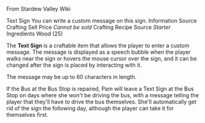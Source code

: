 From Stardew Valley Wiki

Text Sign You can write a custom message on this sign. Information Source Crafting Sell Price *Cannot be sold* Crafting Recipe Source *Starter* Ingredients Wood (25)

The **Text Sign** is a craftable item that allows the player to enter a custom message. The message is displayed as a speech bubble when the player walks near the sign or hovers the mouse cursor over the sign, and it can be changed after the sign is placed by interacting with it.

The message may be up to 60 characters in length.

If the Bus at the Bus Stop is repaired, Pam will leave a Text Sign at the Bus Stop on days where she won't be driving the bus, with a message telling the player that they'll have to drive the bus themselves. She'll automatically get rid of the sign the following day, although the player can take it for themselves first.